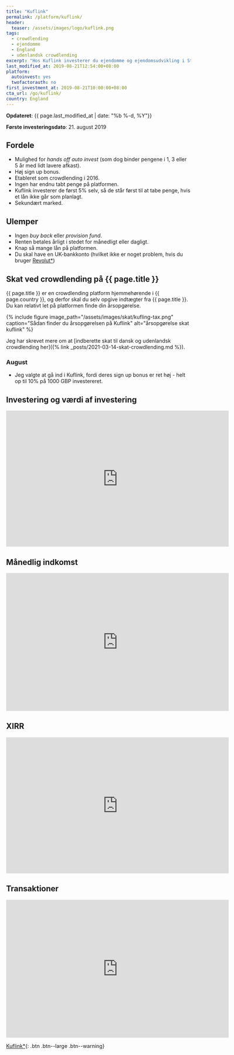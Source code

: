 ```yaml
---
title: "Kuflink"
permalink: /platform/kuflink/
header:
  teaser: /assets/images/logo/kuflink.png
tags:
  - crowdlending
  - ejendomme
  - England
  - udenlandsk crowdlending
excerpt: "Hos Kuflink investerer du ejendomme og ejendomsudvikling i Storbritanien og England."
last_modified_at: 2019-08-21T12:54:00+08:00
platform:
  autoinvest: yes
  twofactorauth: no
first_investment_at: 2019-08-21T10:00:00+08:00
cta_url: /go/kuflink/
country: England
---
```


**Opdateret**: {{ page.last_modified_at | date: "%b %-d, %Y"}}

**Første investeringsdato**: 21. august 2019

## Fordele

- Mulighed for _hands off_ _auto invest_ (som dog binder pengene i 1, 3 eller 5 år med lidt lavere afkast).
- Høj sign up bonus.
- Etableret som crowdlending i 2016.
- Ingen har endnu tabt penge på platformen.
- Kuflink investerer de først 5% selv, så de står først til at tabe penge, hvis et lån ikke går som planlagt.
- Sekundært marked.

## Ulemper

- Ingen _buy back_ eller _provision fund_.
- Renten betales årligt i stedet for månedligt eller dagligt.
- Knap så mange lån på platformen.
- Du skal have en UK-bankkonto (hvilket ikke er noget problem, hvis du bruger [Revolut\*](/go/revolut/))

## Skat ved crowdlending på {{ page.title }}

{{ page.title }} er en crowdlending platform hjemmehørende i {{ page.country }}, og derfor skal du selv opgive indtægter fra {{ page.title }}. Du kan relativt let på platformen finde din årsopgørelse.

{% include figure image_path="/assets/images/skat/kufling-tax.png" caption="Sådan finder du årsopgørelsen på Kuflink" alt="årsopgørelse skat kuflink" %}

Jeg har skrevet mere om at [indberette skat til dansk og udenlandsk crowdlending her]({% link _posts/2021-03-14-skat-crowdlending.md %}).

### August

- Jeg valgte at gå ind i Kuflink, fordi deres sign up bonus er ret høj - helt op til 10% på 1000 GBP investereret.

## Investering og værdi af investering

<iframe width="607" height="371" seamless frameborder="0" scrolling="no" src="https://docs.google.com/spreadsheets/d/e/2PACX-1vQKZZbdj1cM5A4yCXjtjhxowXHoMhioXI-OR-mEPmmGgqQhcSr250VUM8SGVvRkWZziWUYleizmqAC2/pubchart?oid=51849915&amp;format=image"></iframe>

## Månedlig indkomst

<iframe width="607" height="376" seamless frameborder="0" scrolling="no" src="https://docs.google.com/spreadsheets/d/e/2PACX-1vQKZZbdj1cM5A4yCXjtjhxowXHoMhioXI-OR-mEPmmGgqQhcSr250VUM8SGVvRkWZziWUYleizmqAC2/pubchart?oid=1970712357&amp;format=image"></iframe>

## XIRR

<iframe width="607" height="371" seamless frameborder="0" scrolling="no" src="https://docs.google.com/spreadsheets/d/e/2PACX-1vQKZZbdj1cM5A4yCXjtjhxowXHoMhioXI-OR-mEPmmGgqQhcSr250VUM8SGVvRkWZziWUYleizmqAC2/pubchart?oid=1478130462&amp;format=image"></iframe>

## Transaktioner

<iframe width="607" height="376" seamless frameborder="0" scrolling="no" src="https://docs.google.com/spreadsheets/d/e/2PACX-1vQKZZbdj1cM5A4yCXjtjhxowXHoMhioXI-OR-mEPmmGgqQhcSr250VUM8SGVvRkWZziWUYleizmqAC2/pubchart?oid=1292782630&amp;format=image"></iframe>

[Kuflink\*](/go/kuflink/){: .btn .btn--large .btn--warning}
